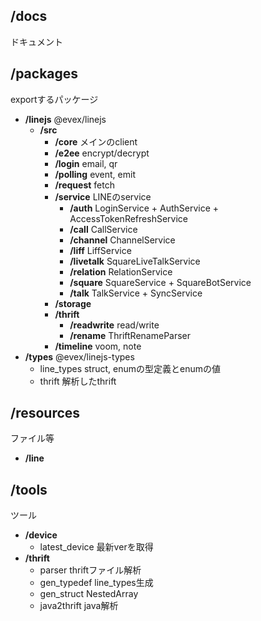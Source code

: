 ## /docs

ドキュメント

## /packages

exportするパッケージ

- **/linejs** @evex/linejs
  - **/src**
    - **/core** メインのclient
    - **/e2ee** encrypt/decrypt
    - **/login** email, qr
    - **/polling** event, emit
    - **/request** fetch
    - **/service** LINEのservice
      - **/auth** LoginService + AuthService + AccessTokenRefreshService
      - **/call** CallService
      - **/channel** ChannelService
      - **/liff** LiffService
      - **/livetalk** SquareLiveTalkService
      - **/relation** RelationService
      - **/square** SquareService + SquareBotService
      - **/talk** TalkService + SyncService
    - **/storage**
    - **/thrift**
      - **/readwrite** read/write
      - **/rename** ThriftRenameParser
    - **/timeline** voom, note
- **/types** @evex/linejs-types
  - line_types struct, enumの型定義とenumの値
  - thrift 解析したthrift

## /resources

ファイル等

- **/line**

## /tools

ツール

- **/device**
  - latest_device 最新verを取得
- **/thrift**
  - parser thriftファイル解析
  - gen_typedef line_types生成
  - gen_struct NestedArray
  - java2thrift java解析
